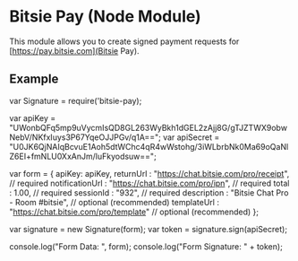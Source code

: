 # Bitsie Pay (Node Module)

This module allows you to create signed payment requests for [https://pay.bitsie.com](Bitsie Pay).

## Example

var Signature = require('bitsie-pay);

var apiKey = "UWonbQFq5mp9uVycmIsQD8GL263WyBkh1dGEL2zAjj8G/gTJZTWX9obwNebV/NKfxIuys3P67YqeOJJPGv/q1A==";
var apiSecret = "U0JK6QjNAIqBcvuE1Aoh5dtWChc4qR4wWstohg/3iWLbrbNk0Ma69oQaNlZ6EI+fmNLU0XxAnJm/luFkyodsuw==";

var form = {
	apiKey: apiKey,
	returnUrl : "https://chat.bitsie.com/pro/receipt",		// required
	notificationUrl : "https://chat.bitsie.com/pro/ipn",	// required
	total : 1.00,											// required
	sessionId : "932",										// required
	description : "Bitsie Chat Pro - Room #bitsie",			// optional (recommended)
	templateUrl : "https://chat.bitsie.com/pro/template"	// optional (recommended)
};

var signature = new Signature(form);
var token = signature.sign(apiSecret);

console.log("Form Data: ", form);
console.log("Form Signature: " + token);